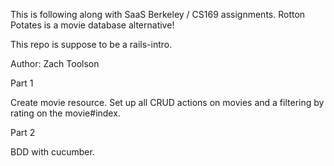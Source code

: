 This is following along with SaaS Berkeley / CS169 assignments. Rotton Potates is a movie database alternative!

This repo is suppose to be a rails-intro.

Author: Zach Toolson


Part 1

Create movie resource. Set up all CRUD actions on movies and a filtering by rating on the movie#index.

Part 2

BDD with cucumber.
